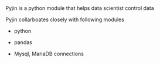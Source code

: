 ​            

Pyjin is a python module that helps data scientist control data



Pyjin collarboates closely with following modules

* python

* pandas

* Mysql, MariaDB connections

